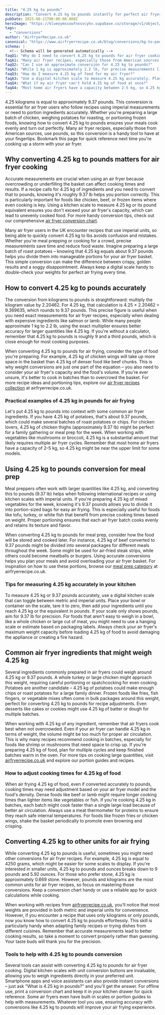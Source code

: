 ```yaml
---
title: "4.25 kg to pounds"
description: "Convert 4.25 kg to pounds instantly for perfect air fryer meals. Get accurate weight conversions and cooking tips in seconds."
pubDate: 2025-08-21T00:00:00.000Z
heroImage: "https://klueoymssxwfnxsvcyhv.supabase.co/storage/v1/object/public/Shmucket/4-25-kg-to-pounds.webp"
tags:
  - "conversions"
author: "AirFryerRecipe.co.uk"
canonical: "https://www.airfryerrecipe.co.uk/blog/conversions/kg-to-pounds/4-25-kg-to-pounds"
schema: |
  <!-- Schema will be generated automatically -->
faqQ1: "Why do I need to convert 4.25 kg to pounds for air fryer cooking?"
faqA1: "Many air fryer recipes, especially those from American sources or older cookbooks, use pounds rather than kilograms. Converting 4.25 kg to pounds (approximately 9.37 lb) ensures you use the correct amount of ingredients for the recipe, which affects cooking time and results. Accurate measurements prevent overcrowding the air fryer basket, which can lead to uneven cooking and soggy food."
faqQ2: "Can I use an approximate conversion for 4.25 kg to pounds?"
faqA2: "While 1 kg is approximately 2.2 lb, for precise measurements like 4.25 kg, it's better to use the exact conversion factor of 2.20462 for accuracy. This gives you 9.37 pounds instead of the rough 9.35 pounds from using 2.2. For most home cooking, the difference is minimal, but for baking or large batches, precision matters more to ensure consistent results in your air fryer."
faqQ3: "How do I measure 4.25 kg of food for my air fryer?"
faqA3: "Use a digital kitchen scale to measure 4.25 kg accurately. Place your bowl or container on the scale, tare it to zero, then add ingredients until you reach 4.25 kg. If your scale only shows pounds, aim for 9.37 lb. For large items like a whole chicken or roast, you may need to weigh them directly on the scale or check the packaging label for weight information."
faqQ4: "What if my air fryer can't hold 4.25 kg of food at once?"
faqA4: "Most home air fryers have a capacity between 2-5 kg, so 4.25 kg might be near the limit for some models. Even if the weight is within capacity, consider the volume – bulky foods like vegetables or wings might overcrowd the basket. Cook in batches for best results, keeping finished portions warm in a low oven. This ensures proper air circulation and even cooking for all your food."
---
```

<p>4.25 kilograms is equal to approximately 9.37 pounds. This conversion is essential for air fryer users who follow recipes using imperial measurements or need to portion ingredients accurately. Whether you're preparing a large batch of chicken, weighing potatoes for roasting, or portioning frozen foods, knowing how to convert 4.25 kg to pounds ensures your meals cook evenly and turn out perfectly. Many air fryer recipes, especially those from American sources, use pounds, so this conversion is a handy tool to have at your fingertips. Bookmark this page for quick reference next time you're cooking up a storm with your air fryer.</p>

<h2>Why converting 4.25 kg to pounds matters for air fryer cooking</h2>
<p>Accurate measurements are crucial when using an air fryer because overcrowding or underfilling the basket can affect cooking times and results. If a recipe calls for 4.25 kg of ingredients and you need to convert that to pounds, knowing it's roughly 9.37 lb helps you portion correctly. This is particularly important for foods like chicken, beef, or frozen items where even cooking is key. Using a kitchen scale to measure 4.25 kg or its pound equivalent ensures you don't exceed your air fryer's capacity, which can lead to unevenly cooked food. For more handy conversion tips, check out our comprehensive <a href="https://www.airfryerrecipe.co.uk/air-fryer-conversion-chart">air fryer conversion chart</a>.</p>

<p>Many air fryer users in the UK encounter recipes that use imperial units, so being able to quickly convert 4.25 kg to lbs avoids confusion and mistakes. Whether you're meal prepping or cooking for a crowd, precise measurements save time and reduce food waste. Imagine preparing a large batch of roast potatoes – knowing that 4.25 kg equals about 9.37 pounds helps you divide them into manageable portions for your air fryer basket. This simple conversion can make the difference between crispy, golden results and a soggy disappointment. Always keep a digital scale handy to double-check your weights for perfect air frying every time.</p>

<h2>How to convert 4.25 kg to pounds accurately</h2>
<p>The conversion from kilograms to pounds is straightforward: multiply the kilogram value by 2.20462. For 4.25 kg, that calculation is 4.25 × 2.20462 = 9.369635, which rounds to 9.37 pounds. This precise figure is useful when you need exact measurements for air fryer recipes, especially when dealing with expensive ingredients like salmon or lamb. While many people approximate 1 kg to 2.2 lb, using the exact multiplier ensures better accuracy for larger quantities like 4.25 kg. If you're without a calculator, remember that 4.25 kg to pounds is roughly 9 and a third pounds, which is close enough for most cooking purposes.</p>

<p>When converting 4.25 kg to pounds for air frying, consider the type of food you're preparing. For example, 4.25 kg of chicken wings will take up more space in the basket than 4.25 kg of denser food like beef chunks. This is why weight conversions are just one part of the equation – you also need to consider your air fryer's capacity and the food's volume. If you're ever unsure, it's better to cook in batches than to overcrowd the basket. For more recipe ideas and portioning tips, explore our <a href="https://www.airfryerrecipe.co.uk/recipes">air fryer recipes collection</a> at airfryerrecipe.co.uk.</p>

<h3>Practical examples of 4.25 kg in pounds for air frying</h3>
<p>Let's put 4.25 kg to pounds into context with some common air fryer ingredients. If you have 4.25 kg of potatoes, that's about 9.37 pounds, which could make several batches of roast potatoes or chips. For chicken lovers, 4.25 kg of chicken thighs (approximately 9.37 lb) might be perfect for a family gathering or meal prep for the week. When working with vegetables like mushrooms or broccoli, 4.25 kg is a substantial amount that likely requires multiple air fryer cycles. Remember that most home air fryers have a capacity of 2–5 kg, so 4.25 kg might be near the upper limit for some models.</p>

<h2>Using 4.25 kg to pounds conversion for meal prep</h2>
<p>Meal preppers often work with larger quantities like 4.25 kg, and converting this to pounds (9.37 lb) helps when following international recipes or using kitchen scales with imperial units. If you're preparing 4.25 kg of mixed vegetables for the week, knowing it's 9.37 pounds allows you to divide it into portion-sized bags for easy air frying. This is especially useful for foods like tofu, turkey, or white fish that benefit from precise cooking times based on weight. Proper portioning ensures that each air fryer batch cooks evenly and retains its texture and flavor.</p>

<p>When converting 4.25 kg to pounds for meal prep, consider how the food will be stored and cooked later. For instance, 4.25 kg of beef converted to 9.37 pounds might be divided into several packages for different meals throughout the week. Some might be used for air-fried steak strips, while others could become meatballs or burgers. Using accurate conversions helps you plan your meals and avoid overloading your air fryer basket. For inspiration on how to use these portions, browse our <a href="https://www.airfryerrecipe.co.uk/recipe-category/meal-prep">meal prep category</a> at airfryerrecipe.co.uk.</p>

<h3>Tips for measuring 4.25 kg accurately in your kitchen</h3>
<p>To measure 4.25 kg or 9.37 pounds accurately, use a digital kitchen scale that can toggle between metric and imperial units. Place your bowl or container on the scale, tare it to zero, then add your ingredients until you reach 4.25 kg or the equivalent in pounds. If your scale only shows pounds, aim for 9.37 lb for precision. For foods that aren't easy to weigh in a bowl, like a whole chicken or large cut of meat, you might need to use a hanging scale or estimate based on packaging labels. Always check your air fryer's maximum weight capacity before loading 4.25 kg of food to avoid damaging the appliance or creating a fire hazard.</p>

<h2>Common air fryer ingredients that might weigh 4.25 kg</h2>
<p>Several ingredients commonly prepared in air fryers could weigh around 4.25 kg or 9.37 pounds. A whole turkey or large chicken might approach this weight, requiring careful portioning or spatchcocking for even cooking. Potatoes are another candidate – 4.25 kg of potatoes could make enough chips or roast potatoes for a large family dinner. Frozen foods like fries, fish fingers, or vegetable mixes often come in bulk packages around this weight, perfect for converting 4.25 kg to pounds for recipe adjustments. Even desserts like cakes or cookies might use 4.25 kg of batter or dough for multiple batches.</p>

<p>When working with 4.25 kg of any ingredient, remember that air fryers cook best when not overcrowded. Even if your air fryer can handle 4.25 kg in terms of weight, the volume might be too much for proper air circulation. This is why many recipes recommend cooking in batches, especially for foods like shrimp or mushrooms that need space to crisp up. If you're preparing 4.25 kg of food, plan for multiple cycles and keep finished batches warm in the oven. For more tips on cooking large quantities, visit <a href="https://www.airfryerrecipe.co.uk">airfryerrecipe.co.uk</a> and explore our portion guides and recipes.</p>

<h3>How to adjust cooking times for 4.25 kg of food</h3>
<p>When air frying 4.25 kg of food, even if converted accurately to pounds, cooking times may need adjustment based on your air fryer model and the food's density. Dense foods like beef or lamb might require longer cooking times than lighter items like vegetables or fish. If you're cooking 4.25 kg in batches, each batch might cook faster than a single large load because of better air circulation. Always use a meat thermometer for proteins to ensure they reach safe internal temperatures. For foods like frozen fries or chicken wings, shake the basket periodically to promote even browning and crisping.</p>

<h2>Converting 4.25 kg to other units for air frying</h2>
<p>While converting 4.25 kg to pounds is useful, sometimes you might need other conversions for air fryer recipes. For example, 4.25 kg is equal to 4250 grams, which might be easier for some scales to display. If you're interested in smaller units, 4.25 kg to pounds and ounces breaks down to 9 pounds and 5.92 ounces. For those who prefer stone, 4.25 kg is approximately 0.669 stone. However, pounds and kilograms are the most common units for air fryer recipes, so focus on mastering those conversions. Keep a conversion chart handy or use a reliable app for quick calculations while cooking.</p>

<p>When working with recipes from <a href="https://www.airfryerrecipe.co.uk">airfryerrecipe.co.uk</a>, you'll notice that most weights are provided in both metric and imperial units for convenience. However, if you encounter a recipe that uses only kilograms or only pounds, now you know how to convert 4.25 kg to pounds effortlessly. This skill is particularly handy when adapting family recipes or trying dishes from different cuisines. Remember that accurate measurements lead to better cooking results, so take a moment to convert properly rather than guessing. Your taste buds will thank you for the precision.</p>

<h3>Tools to help with 4.25 kg to pounds conversion</h3>
<p>Several tools can assist with converting 4.25 kg to pounds for air fryer cooking. Digital kitchen scales with unit conversion buttons are invaluable, allowing you to weigh ingredients directly in your preferred unit. Smartphone apps and voice assistants can also provide instant conversions – just ask "What is 4.25 kg in pounds?" and you'll get the answer. For offline use, print a conversion chart and keep it in your kitchen drawer for quick reference. Some air fryers even have built-in scales or portion guides to help with measurements. Whatever tool you use, ensuring accuracy with conversions like 4.25 kg to pounds will improve your air frying experience.</p>
